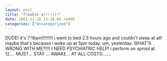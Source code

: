 ```yaml
---
layout: post
title: "freakin a!!!!!!!"
date: 2001-11-28 15:18:00 +0000
categories: ["Uncategorized"]
---
```


DUDE! it's 7:16am!!!!!!!!! i went to bed 2.5 hours ago and couldn't sleep at all! maybe that's because i woke up at 5pm today. um, yesterday. WHAT'S WRONG WITH ME?!!!! I NEED PSYCHIATRIC HELP! i perform on sproul at 12.... MUST... STAY ... AWAKE... AT ALL COSTS.......